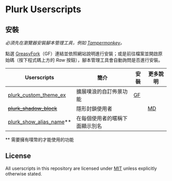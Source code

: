 # Plurk Userscripts

## 安裝

*必須先在瀏覽器安裝腳本管理工具，例如 [Tampermonkey](https://www.tampermonkey.net/)。*

點選 [GreasyFork](https://greasyfork.org/zh-TW/users/735252-stdai1016)（GF）連結並依照網站說明進行安裝；或是前往檔案並開啟原始碼（按下程式碼上方的 *Raw* 按鈕），腳本管理工具會自動詢問是否進行安裝。

| Userscripts | 簡介 | 安裝 | 更多說明 |
|-------------|------|------|---------|
|[plurk_custom_theme_ex](./plurk_custom_theme_ex.user.js)|擴展噗浪的自訂佈景功能|[GF](https://greasyfork.org/zh-TW/scripts/432268-plurk-custom-theme-ex)||
|~~[plurk_shadow_block](./plurk_shadow_block.user.js)~~      |隱形封鎖使用者||[MD](./plurk_shadow_block.md)|
|[plurk_show_alias_name](./plurk_show_alias_name.user.js)**|在每個使用者的暱稱下面顯示別名|||

** 需要擁有噗幣的才能使用的功能

## License

All userscripts in this repository are licensed under [MIT](./LICENSE) unless explicitly otherwise stated.

